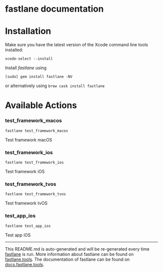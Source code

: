 fastlane documentation
================
# Installation

Make sure you have the latest version of the Xcode command line tools installed:

```
xcode-select --install
```

Install _fastlane_ using
```
[sudo] gem install fastlane -NV
```
or alternatively using `brew cask install fastlane`

# Available Actions
### test_framework_macos
```
fastlane test_framework_macos
```
Test framework macOS
### test_framework_ios
```
fastlane test_framework_ios
```
Test framework iOS
### test_framework_tvos
```
fastlane test_framework_tvos
```
Test framework tvOS
### test_app_ios
```
fastlane test_app_ios
```
Test app iOS

----

This README.md is auto-generated and will be re-generated every time [fastlane](https://fastlane.tools) is run.
More information about fastlane can be found on [fastlane.tools](https://fastlane.tools).
The documentation of fastlane can be found on [docs.fastlane.tools](https://docs.fastlane.tools).
